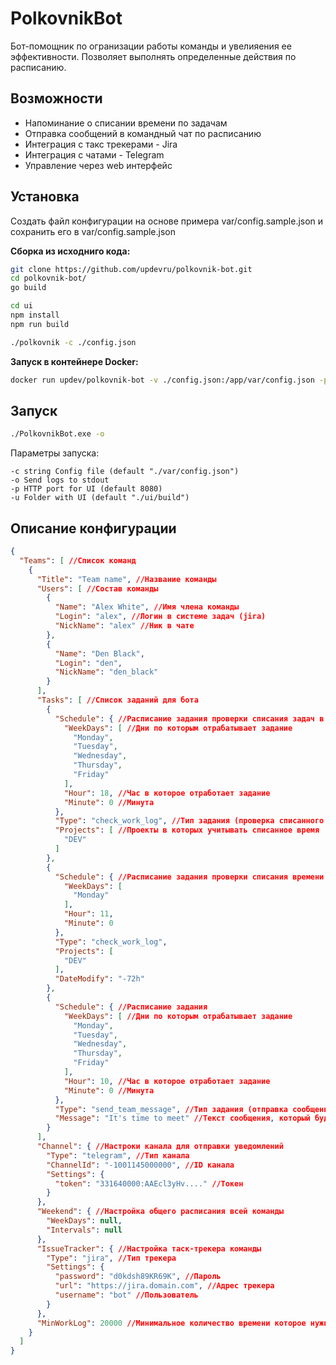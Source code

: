 # PolkovnikBot

Бот-помощник по огранизации работы команды и увелияения ее эффективности.
Позволяет выполнять определенные действия по расписанию.

## Возможности

- Напоминание о списании времени по задачам
- Отправка сообщений в командный чат по расписанию
- Интеграция с такс трекерами - Jira
- Интеграция с чатами - Telegram
- Управление через web интерфейс

## Установка

Создать файл конфигурации на основе примера var/config.sample.json и сохранить его в var/config.sample.json

**Сборка из исходниго кода:**

```bash
git clone https://github.com/updevru/polkovnik-bot.git
cd polkovnik-bot/
go build

cd ui
npm install
npm run build

./polkovnik -c ./config.json
```

**Запуск в контейнере Docker:**

```bash
docker run updev/polkovnik-bot -v ./config.json:/app/var/config.json -p 8080:8080
```

## Запуск

```bash
./PolkovnikBot.exe -o
```

Параметры запуска:
```
-c string Config file (default "./var/config.json")
-o Send logs to stdout
-p HTTP port for UI (default 8080)
-u Folder with UI (default "./ui/build")
```

## Описание конфигурации

```json
{
  "Teams": [ //Список команд
    {
      "Title": "Team name", //Название команды
      "Users": [ //Состав команды
        {
          "Name": "Alex White", //Имя члена команды
          "Login": "alex", //Логин в системе задач (jira)
          "NickName": "alex" //Ник в чате
        },
        {
          "Name": "Den Black",
          "Login": "den",
          "NickName": "den_black"
        }
      ],
      "Tasks": [ //Список заданий для бота
        {
          "Schedule": { //Расписание задания проверки списания задач в конце рабочего дня
            "WeekDays": [ //Дни по которым отрабатывает задание
              "Monday",
              "Tuesday",
              "Wednesday",
              "Thursday",
              "Friday"
            ],
            "Hour": 18, //Час в которое отработает задание
            "Minute": 0 //Минута
          },
          "Type": "check_work_log", //Тип задания (проверка списанного времени)
          "Projects": [ //Проекты в которых учитывать списанное время
            "DEV"
          ]
        },
        {
          "Schedule": { //Расписание задания проверки списания времени в понедельник утром за пятницу
            "WeekDays": [
              "Monday"
            ],
            "Hour": 11,
            "Minute": 0
          },
          "Type": "check_work_log",
          "Projects": [
            "DEV"
          ],
          "DateModify": "-72h"
        },
        {
          "Schedule": { //Расписание задания
            "WeekDays": [ //Дни по которым отрабатывает задание
              "Monday",
              "Tuesday",
              "Wednesday",
              "Thursday",
              "Friday"
            ],
            "Hour": 10, //Час в которое отработает задание
            "Minute": 0 //Минута
          },
          "Type": "send_team_message", //Тип задания (отправка сообщения)
          "Message": "It's time to meet" //Текст сообщения, который будет отправлен
        }
      ],
      "Channel": { //Настроки канала для отправки уведомлений
        "Type": "telegram", //Тип канала
        "ChannelId": "-1001145000000", //ID канала
        "Settings": {
          "token": "331640000:AAEcl3yHv...." //Токен
        }
      },
      "Weekend": { //Настройка общего расписания всей команды
        "WeekDays": null,
        "Intervals": null
      },
      "IssueTracker": { //Настройка таск-трекера команды
        "Type": "jira", //Тип трекера
        "Settings": {
          "password": "d0kdsh89KR69K", //Пароль
          "url": "https://jira.domain.com", //Адрес трекера
          "username": "bot" //Пользователь
        }
      },
      "MinWorkLog": 20000 //Минимальное количество времени которое нужно списать в день
    }
  ]
}
```